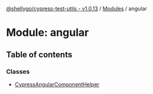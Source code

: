 [@shellygo/cypress-test-utils - v1.0.13](../README.md) / [Modules](../modules.md) / angular

# Module: angular

## Table of contents

### Classes

- [CypressAngularComponentHelper](../classes/angular.CypressAngularComponentHelper.md)
